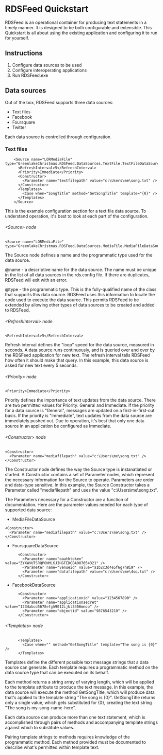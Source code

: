 ﻿# RDSFeed Quickstart

RDSFeed is an operational container for producing text statements in a timely manner. It is designed to
be both configurable and extensible. This Quickstart is all about using the existing application and
configuring it to run for yourself.

## Instructions
1. Configure data sources to be used
2. Configure interoperating applications
3. Run RDSFeed.exe

## Data sources

Out of the box, RDSFeed supports three data sources:

* Text files
* Facebook
* Foursquare
* Twitter

Each data source is controlled through configuration.

### Text files

```
    <Source name="LORMediaFile" type="GreenlakeChristmas.RDSFeed.DataSources.TextFile.TextFileDataSource">
      <RefreshInterval>5</RefreshInterval>
      <Priority>Immediate</Priority>
      <Constructor>
        <Parameter name="textfilepath" value="c:\Users\me\song.txt" />
      </Constructor>
      <Templates>
        <Case when="SongTitle" method="GetSongTitle" template="{0}" />
      </Templates>
    </Source>
```

This is the example configuration section for a text file data source. To understand operation, it's best
to look at each part of the configuration.

###### &lt;Source&gt; node
```
<Source name="LORMediaFile" type="GreenlakeChristmas.RDSFeed.DataSources.MediaFile.MediaFileDataSource">
```
The Source node defines a name and the programmatic type used for the data source.

@name - a descriptive name for the data source. The name must be unique in the list of all data sources in the 
rds.config file. If there are duplicates, RDSFeed will exit with an error.

@type - the programmatic type. This is the fully-qualified name of the class that supports this data source.
RDSFeed uses this information to locate the code used to execute the data source. This permits RDSFeed to be
extended by allowing other types of data sources to be created and added to RDSFeed.

###### &lt;RefreshInterval&gt; node
```
<RefreshInterval>5</RefreshInterval>
```
Refresh interval defines the "loop" speed for the data source, measured in seconds. A data source runs 
continuously, and is queried over and over by the RDSFeed application for new text. The refresh interval
tells RDSFeed how often it should make that query. In this example, this data source is asked for new 
text every 5 seconds.

###### &lt;Priority&gt; node
```
<Priority>Immediate</Priority>
```

Priority defines the importance of text updates from the data source. There are two permitted values for
Priority: General and Immediate. If the priority for a data source is "General", messages are updated on a
first-in-first-out basis. If the priority is "Immediate", text updates from the data source are immediately
pushed out. Due to operation, it's best that only one data source in an application be configured as Immediate.


###### &lt;Constructor&gt; node
```
<Constructor>
  <Parameter name="mediafilepath" value="c:\Users\me\song.txt" />
</Constructor>
```

The Constructor node defines the way the Source type is instanatiated or started. A Constructor contains a 
set of Parameter nodes, which represent the necessary information for the Source to operate. Parameters are
order and data-type sensitive. In this example, the Source Constructor takes a Parameter called "mediafilepath" 
and uses the value "c:\Users\me\song.txt".

The Parameters necessary for a Constructor are a function of documentation. Here are the parameter values
needed for each type of supported data source:

- MediaFileDataSource
```
<Constructor>
  <Parameter name="mediafilepath" value="c:\Users\me\song.txt" />
</Constructor>

```
- FoursquareDataSource
```
      <Constructor>
        <Parameter name="oauthtoken" value="ZYXWVUTSRQPONMLKJIHGFEDCBA987654321" />
        <Parameter name="venueid" value="a1b2c3d4e5f6g7h8i9" />
        <Parameter name="datafilepath" value="c:\Users\me\4sq.txt" />
      </Constructor>
```
- FacebookDataSource
```
      <Constructor>
        <Parameter name="applicationid" value="1234567890" />
        <Parameter name="applicationsecret" value="1234abcd5678efgh9012ijkl3456mnop" />
        <Parameter name="objectid" value="9876543210" />
      </Constructor>
```

###### &lt;Templates&gt; node
```
      <Templates>
        <Case when="" method="GetSongTitle" template="The song is {0}" />
      </Templates>
```

Templates define the different possible text message strings that a data source
can generate. Each template requires a programmatic method on the data source type
that can be executed on its behalf.

Each method returns a string array of varying length, which will be applied to
the template attribute to produce the text message. In this example, the data source
will execute the method GetSongTitle, which will produce data that's applied to the
template string "The song is {0}". GetSongTitle returns only a single value, which gets
substituted for {0}, creating the text string "The song is my-song-name-here".

Each data source can produce more than one text statement, which is accomplished through
pairs of methods and accompanying template strings against which to substitute values.

Pairing template strings to methods requires knowledge of the programmatic method. Each
method provided must be documented to describe what's permitted within template text.

